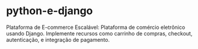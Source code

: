 # python-e-django
Plataforma de E-commerce Escalável:  Plataforma de comércio eletrônico usando Django. Implemente recursos como carrinho de compras, checkout, autenticação, e integração de pagamento.

